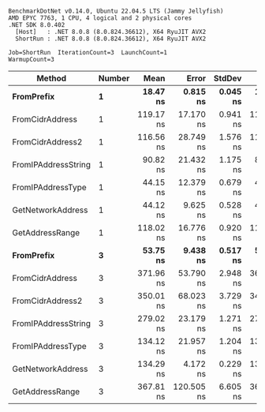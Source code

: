 ```

BenchmarkDotNet v0.14.0, Ubuntu 22.04.5 LTS (Jammy Jellyfish)
AMD EPYC 7763, 1 CPU, 4 logical and 2 physical cores
.NET SDK 8.0.402
  [Host]   : .NET 8.0.8 (8.0.824.36612), X64 RyuJIT AVX2
  ShortRun : .NET 8.0.8 (8.0.824.36612), X64 RyuJIT AVX2

Job=ShortRun  IterationCount=3  LaunchCount=1  
WarmupCount=3  

```
| Method              | Number | Mean      | Error      | StdDev   | Min       | Max       | Gen0   | Allocated |
|-------------------- |------- |----------:|-----------:|---------:|----------:|----------:|-------:|----------:|
| **FromPrefix**          | **1**      |  **18.47 ns** |   **0.815 ns** | **0.045 ns** |  **18.43 ns** |  **18.52 ns** | **0.0007** |      **56 B** |
| FromCidrAddress     | 1      | 119.17 ns |  17.170 ns | 0.941 ns | 118.61 ns | 120.25 ns | 0.0012 |     112 B |
| FromCidrAddress2    | 1      | 116.56 ns |  28.749 ns | 1.576 ns | 115.00 ns | 118.15 ns | 0.0012 |     112 B |
| FromIPAddressString | 1      |  90.82 ns |  21.432 ns | 1.175 ns |  89.67 ns |  92.02 ns | 0.0006 |      56 B |
| FromIPAddressType   | 1      |  44.15 ns |  12.379 ns | 0.679 ns |  43.41 ns |  44.75 ns | 0.0010 |      88 B |
| GetNetworkAddress   | 1      |  44.12 ns |   9.625 ns | 0.528 ns |  43.79 ns |  44.73 ns | 0.0007 |      56 B |
| GetAddressRange     | 1      | 118.02 ns |  16.776 ns | 0.920 ns | 117.17 ns | 119.00 ns | 0.0019 |     168 B |
| **FromPrefix**          | **3**      |  **53.75 ns** |   **9.438 ns** | **0.517 ns** |  **53.41 ns** |  **54.34 ns** | **0.0020** |     **168 B** |
| FromCidrAddress     | 3      | 371.96 ns |  53.790 ns | 2.948 ns | 368.83 ns | 374.68 ns | 0.0038 |     336 B |
| FromCidrAddress2    | 3      | 350.01 ns |  68.023 ns | 3.729 ns | 345.89 ns | 353.15 ns | 0.0038 |     336 B |
| FromIPAddressString | 3      | 279.02 ns |  23.179 ns | 1.271 ns | 278.04 ns | 280.46 ns | 0.0019 |     168 B |
| FromIPAddressType   | 3      | 134.12 ns |  21.957 ns | 1.204 ns | 132.82 ns | 135.19 ns | 0.0031 |     264 B |
| GetNetworkAddress   | 3      | 134.29 ns |   4.172 ns | 0.229 ns | 134.03 ns | 134.45 ns | 0.0019 |     168 B |
| GetAddressRange     | 3      | 367.81 ns | 120.505 ns | 6.605 ns | 361.29 ns | 374.50 ns | 0.0057 |     504 B |
